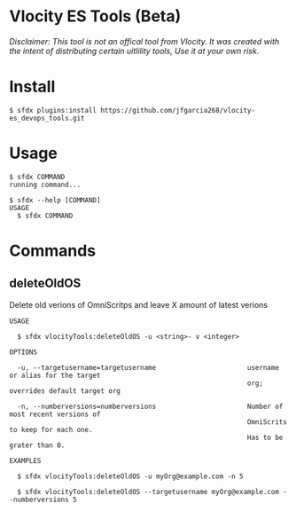 Vlocity ES Tools (Beta)
==============

###### Disclaimer: This tool is not an offical tool from Vlocity. It was created with the intent of distributing certain uitlility tools, Use it at your own risk.

<!-- install -->
# Install
```sh-session
$ sfdx plugins:install https://github.com/jfgarcia268/vlocity-es_devops_tools.git
```

# Usage
```sh-session
$ sfdx COMMAND
running command...

$ sfdx --help [COMMAND]
USAGE
  $ sfdx COMMAND
```

<!-- commands -->
# Commands

## deleteOldOS

Delete old verions of OmniScritps and leave X amount of latest verions

```
USAGE

  $ sfdx vlocityTools:deleteOldOS -u <string>- v <integer>

OPTIONS

  -u, --targetusername=targetusername                       username or alias for the target
                                                            org; overrides default target org

  -n, --numberversions=numberversions                       Number of most recent versions of
                                                            OmniScrits to keep for each one.
                                                            Has to be grater than 0.

EXAMPLES

  $ sfdx vlocityTools:deleteOldOS -u myOrg@example.com -n 5
  
  $ sfdx vlocityTools:deleteOldOS --targetusername myOrg@example.com --numberversions 5

```
